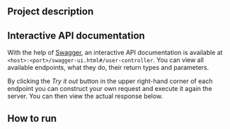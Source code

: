 ## Project description

## Interactive API documentation
With the help of [Swagger](https://swagger.io/), an interactive API documentation
is available at `<host>:<port>/swagger-ui.html#/user-controller`. You can view
all available endpoints, what they do, their return types and parameters.

By clicking the _Try it out_ button in the upper right-hand corner of each endpoint
you can construct your own request and execute it again the server. You can then view
the actual response below. 

## How to run

